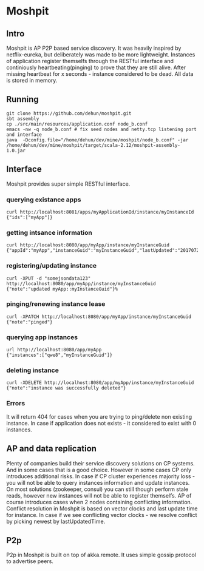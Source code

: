 # Moshpit #
## Intro ##
Moshpit is AP P2P based service discovery. It was heavily inspired by netflix-eureka, but deliberately was made to be more lightweight.
Instances of application register themselfs through the RESTful interface and continiously heartbeating(pinging) to prove that they are still alive.
After missing heartbeat for x seconds - instance considered to be dead.
All data is stored in memory.

## Running ##
    git clone https://github.com/dehun/moshpit.git 
    sbt assembly
    cp ./src/main/resources/application.conf node_b.conf
    emacs -nw -q node_b.conf # fix seed nodes and netty.tcp listening port and interface
    java  -Dconfig.file="/home/dehun/dev/mine/moshpit/node_b.conf" -jar /home/dehun/dev/mine/moshpit/target/scala-2.12/moshpit-assembly-1.0.jar
    

## Interface ##
Moshpit provides super simple RESTful interface.

### querying existance apps ###
    curl http://localhost:8081/apps/myApplicationId/instance/myInstanceId
    {"ids":["myApp"]}

### getting intsance information ###
    curl http://localhost:8080/app/myApp/instance/myInstanceGuid
    {"appId":"myApp","instanceGuid":"myInstanceGuid","lastUpdated":"20170720T130916+0200","data":"somejsondata123"}
    
### registering/updating instance ###
    curl -XPUT -d "somejsondata123" http://localhost:8080/app/myApp/instance/myInstanceGuid
    {"note":"updated myApp::myInstanceGuid"}%
    
### pinging/renewing instance lease ###
    curl -XPATCH http://localhost:8080/app/myApp/instance/myInstanceGuid
    {"note":"pinged"}
    
### querying app instances ###
    url http://localhost:8080/app/myApp    
    {"instances":["qwe8","myInstanceGuid"]}
    
### deleting instance ###
    curl -XDELETE http://localhost:8080/app/myApp/instance/myInstanceGuid
    {"note":"instance was successfully deleted"}

### Errors ###
It will return 404 for cases when you are trying to ping/delete non existing instance.
In case if application does not exists - it considered to exist with 0 instances.

## AP and data replication ##
Plenty of companies build their service discovery solutions on CP systems. 
And in some cases that is a good choice. However in some cases CP only introduces additional risks.
In case if CP cluster experiences majority loss - you will not be able to query instances information and update instances.
On most solutions (zookeeper, consul) you can still though perform stale reads, however new instances will not be able to register themselfs.
AP of course introduces cases when 2 nodes containing conflicting information.
Conflict resolution in Moshpit is based on vector clocks and last update time for instance.
In case if we see conflicting vector clocks - we resolve conflict by picking newest by lastUpdatedTime.

## P2p ##
P2p in Moshpit is built on top of akka.remote. It uses simple gossip protocol to advertise peers.   
  

